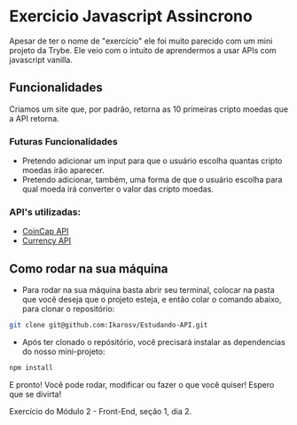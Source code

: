 # Exercicio Javascript Assincrono

Apesar de ter o nome de "exercício" ele foi muito parecido com um mini projeto da Trybe. Ele veio com o intuito de aprendermos a usar APIs com javascript vanilla.

## Funcionalidades

Criamos um site que, por padrão, retorna as 10 primeiras cripto moedas que a API retorna.

### Futuras Funcionalidades

 - Pretendo adicionar um input para que o usuário escolha quantas cripto moedas irão aparecer.
 - Pretendo adicionar, também, uma forma de que o usuário escolha para qual moeda irá converter o valor das cripto moedas.

### API's utilizadas:

 - [CoinCap API](https://docs.coincap.io/)
 - [Currency API](https://github.com/fawazahmed0/currency-api#readme)

## Como rodar na sua máquina

 - Para rodar na sua máquina basta abrir seu terminal, colocar na pasta que você deseja que o projeto esteja, e então colar o comando abaixo, para clonar o repositório:
```bash
git clone git@github.com:Ikarosv/Estudando-API.git
```

 - Após ter clonado o repósitório, você precisará  instalar as dependencias do nosso mini-projeto:
```bash
npm install
```

E pronto! Você pode rodar, modificar ou fazer o que você quiser! Espero que se divirta!

Exercício do Módulo 2 - Front-End, seção 1, dia 2.